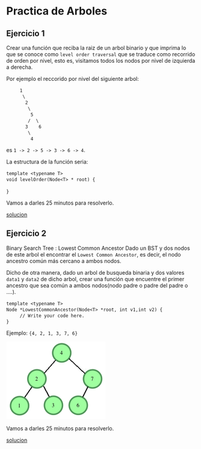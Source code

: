 # Practica de Arboles

## Ejercicio 1
Crear una función que reciba la raiz de un arbol binario y que imprima lo que se conoce como `level order traversal` que se traduce como recorrido de orden por nivel, esto es, visitamos todos los nodos por nivel de izquierda a derecha.

Por ejemplo el reccorido por nivel del siguiente arbol:
```
     1
      \
       2
        \
         5
        /  \
       3    6
        \
         4 
```
es `1 -> 2 -> 5 -> 3 -> 6 -> 4`.

La estructura de la función seria:
```
template <typename T>
void levelOrder(Node<T> * root) {

}
```

Vamos a darles 25 minutos para resolverlo.

[solucion](codigos/clase_22_practica_04.cpp)

## Ejercicio 2

Binary Search Tree : Lowest Common Ancestor
Dado un BST y dos nodos de este arbol el encontrar el `Lowest Common Ancestor`, es decir, el nodo ancestro común más cercano a ambos nodos.

Dicho de otra manera, dado un arbol de busqueda binaria y dos valores `data1` y `data2` de dicho arbol, crear una función que encuentre el primer ancestro que sea común a ambos nodos(nodo padre o padre del padre o ....).

```
template <typename T>
Node *LowestCommonAncestor(Node<T> *root, int v1,int v2) {
     // Write your code here.
}

```
Ejemplo: `{4, 2, 1, 3, 7, 6}`

![ejemplo](images/LCASample_01.png)


Vamos a darles 25 minutos para resolverlo.

[solucion](codigos/clase_22_practica_05.cpp)